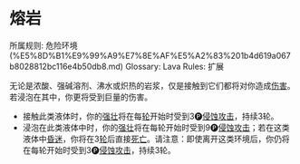 # 熔岩

所属规则: 危险环境 (%E5%8D%B1%E9%99%A9%E7%8E%AF%E5%A2%83%201b4d619a067b8028812bc116e4b50db8.md)
Glossary: Lava
Rules: 扩展

无论是浓酸、强碱溶剂、沸水或炽热的岩浆，仅是接触到它们都将对你造成[伤害](%E9%80%A0%E6%88%90%E4%BC%A4%E5%AE%B3%201b4d619a067b8092a3a9d4c4494aea00.md)。若浸泡在其中，你更将受到巨量的伤害。

- 接触此类液体时，你的[强壮](%E5%BC%BA%E5%A3%AE%201b3d619a067b8018b6a6d9d43490bbdc.md)将在每[轮](%E8%BD%AE%201b3d619a067b80aeb62df5a99bfb8a82.md)开始时受到3🅟[侵蚀攻击](%E4%BE%B5%E8%9A%80%E6%94%BB%E5%87%BB%201b4d619a067b80658956f8f0545547a9.md)，持续3轮。
- 浸泡在此类液体中时，你的[强壮](%E5%BC%BA%E5%A3%AE%201b3d619a067b8018b6a6d9d43490bbdc.md)将在每轮开始时受到9🅟[侵蚀攻击](%E4%BE%B5%E8%9A%80%E6%94%BB%E5%87%BB%201b4d619a067b80658956f8f0545547a9.md)；若在这类液体中[昏迷](%E6%98%8F%E8%BF%B7%201b4d619a067b80c58d9effaf207db6c8.md)，你将在3[轮](%E8%BD%AE%201b3d619a067b80aeb62df5a99bfb8a82.md)后直接[死亡](%E6%AD%BB%E4%BA%A1%201b4d619a067b809988d9f10a205eb317.md)。请注意：即使离开这类环境后，你仍将在每轮开始时受到3🅟[侵蚀攻击](%E4%BE%B5%E8%9A%80%E6%94%BB%E5%87%BB%201b4d619a067b80658956f8f0545547a9.md)，持续3轮。